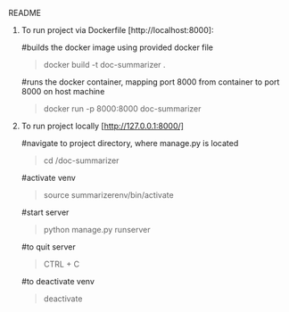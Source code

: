 README

1. To run project via Dockerfile [http://localhost:8000]:

    #builds the docker image using provided docker file
    > docker build -t doc-summarizer .  

    #runs the docker container, mapping port 8000 from container to port 8000 on host machine
    > docker run -p 8000:8000 doc-summarizer  

2. To run project locally [http://127.0.0.1:8000/]

    #navigate to project directory, where manage.py is located
    > cd <path to project directory>/doc-summarizer

    #activate venv 
    > source summarizerenv/bin/activate

    #start server
    > python manage.py runserver

    #to quit server
    > CTRL + C

    #to deactivate venv
    > deactivate